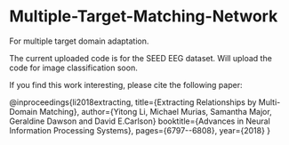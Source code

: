 # Multiple-Target-Matching-Network
For multiple target domain adaptation.

The current uploaded code is for the SEED EEG dataset. Will upload the code for image classification soon.

If you find this work interesting, please cite the following paper:

@inproceedings{li2018extracting,
  title={Extracting Relationships by Multi-Domain Matching},
  author={Yitong Li, Michael Murias, Samantha Major, Geraldine Dawson and David E.Carlson}
  booktitle={Advances in Neural Information Processing Systems},
  pages={6797--6808},
  year={2018}
}
